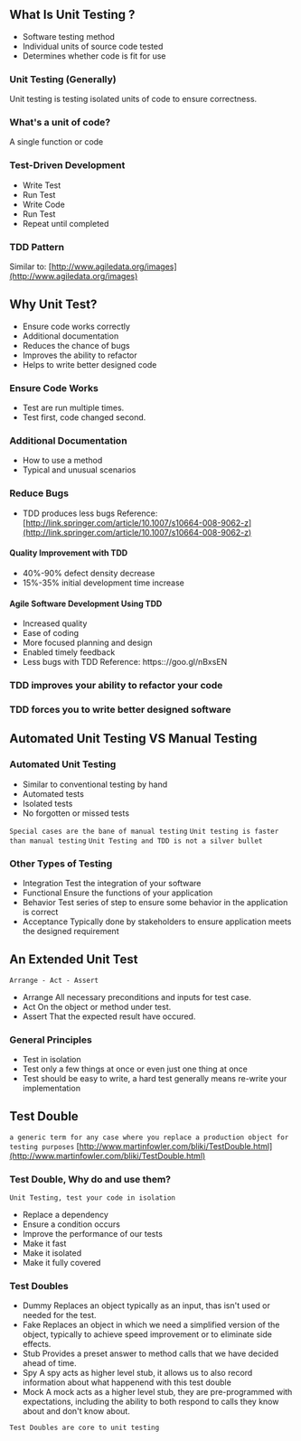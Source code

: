 ## What Is Unit Testing ?
* Software testing method
* Individual units of source code tested
* Determines whether code is fit for use

### Unit Testing (Generally)
Unit testing is testing isolated units of code to ensure correctness.

### What's a unit of code?
A single function or code

### Test-Driven Development
* Write Test
* Run Test
* Write Code
* Run Test
* Repeat until completed

### TDD Pattern
Similar to: [http://www.agiledata.org/images](http://www.agiledata.org/images)

## Why Unit Test?
* Ensure code works correctly
* Additional documentation
* Reduces the chance of bugs
* Improves the ability to refactor
* Helps to write better designed code

### Ensure Code Works
* Test are run multiple times.
* Test first, code changed second.

### Additional Documentation
* How to use a method
* Typical and unusual scenarios

### Reduce Bugs
* TDD produces less bugs
Reference: [http://link.springer.com/article/10.1007/s10664-008-9062-z](http://link.springer.com/article/10.1007/s10664-008-9062-z)

#### Quality Improvement with TDD
* 40%-90% defect density decrease
* 15%-35% initial development time increase

#### Agile Software Development Using TDD
* Increased quality
* Ease of coding
* More focused planning and design
* Enabled timely feedback
* Less bugs with TDD
Reference: https:://goo.gl/nBxsEN

### TDD improves your ability to refactor your code
### TDD forces you to write better designed software

## Automated Unit Testing VS Manual Testing

### Automated Unit Testing
* Similar to conventional testing by hand
* Automated tests
* Isolated tests
* No forgotten or missed tests

`Special cases are the bane of manual testing`
`Unit testing is faster than manual testing`
`Unit Testing and TDD is not a silver bullet`

### Other Types of Testing
* Integration
Test the integration of your software
* Functional
Ensure the functions of your application
* Behavior
Test series of step to ensure some behavior in the application is correct
* Acceptance
Typically done by stakeholders to ensure application meets the designed requirement

## An Extended Unit Test
`Arrange - Act - Assert`
* Arrange
All necessary preconditions and inputs for test case.
* Act
On the object or method under test.
* Assert
That the expected result have occured.

### General Principles
* Test in isolation
* Test only a few things at once or even just one thing at once
* Test should be easy to write, a hard test generally means re-write your implementation

## Test Double
`a generic term for any case where you replace a production object for testing purposes`
[http://www.martinfowler.com/bliki/TestDouble.html](http://www.martinfowler.com/bliki/TestDouble.html)

### Test Double, Why do and use them?
`Unit Testing, test your code in isolation`
* Replace a dependency
* Ensure a condition occurs
* Improve the performance of our tests
* Make it fast
* Make it isolated
* Make it fully covered

### Test Doubles
* Dummy
Replaces an object typically as an input, thas isn't used or needed for the test.
* Fake
Replaces an object in which we need a simplified version of the object, typically to achieve speed improvement or to eliminate side effects.
* Stub
Provides a preset answer to method calls that we have decided ahead of time.
* Spy
A spy acts as higher level stub, it allows us to also record information about what happenend with this test double
* Mock
A mock acts as a higher level stub, they are pre-programmed with expectations, including the ability to both respond to calls they know about and don't know about.

`Test Doubles are core to unit testing`

